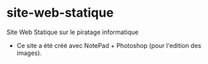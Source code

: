 # site-web-statique
Site Web Statique sur le piratage informatique
- Ce site a été créé avec NotePad + Photoshop (pour l'edition des images).
